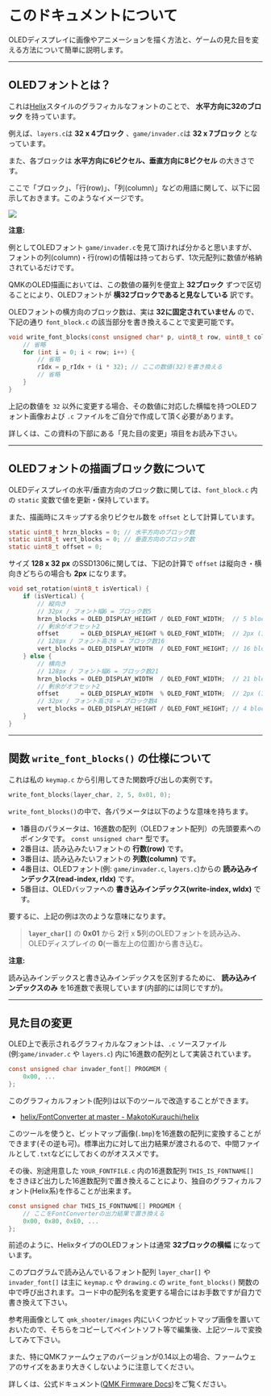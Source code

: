 # このドキュメントについて

OLEDディスプレイに画像やアニメーションを描く方法と、ゲームの見た目を変える方法について簡単に説明します。

---

## OLEDフォントとは？

これは[Helix](https://github.com/MakotoKurauchi/helix)スタイルのグラフィカルなフォントのことで、 **水平方向に32のブロック** を持っています。

例えば、`layers.c`は **32 x 4ブロック** 、`game/invader.c`は **32 x 7ブロック** となっています。

また、各ブロックは **水平方向に6ピクセル、垂直方向に8ピクセル** の大きさです。

ここで「ブロック」、「行(row)」、「列(column)」などの用語に関して、以下に図示しておきます。このようなイメージです。

![](https://github.com/snagimmo/qmk_shooter/blob/main/images/fonts.png)

**注意:**

例としてOLEDフォント `game/invader.c`を見て頂ければ分かると思いますが、フォントの列(column)・行(row)の情報は持っておらず、1次元配列に数値が格納されているだけです。

QMKのOLED描画においては、この数値の羅列を便宜上 **32ブロック** ずつで区切ることにより、OLEDフォントが **横32ブロックであると見なしている** 訳です。

OLEDフォントの横方向のブロック数は、実は **32に固定されていません** ので、下記の通り `font_block.c` の該当部分を書き換えることで変更可能です。

```c
void write_font_blocks(const unsigned char* p, uint8_t row, uint8_t col, uint8_t p_rIdx, uint8_t p_wIdx) {
    // 省略
    for (int i = 0; i < row; i++) {
        // 省略
        rIdx = p_rIdx + (i * 32); // ここの数値(32)を書き換える
        // 省略
    }
}
```

上記の数値を `32` 以外に変更する場合、その数値に対応した横幅を持つOLEDフォント画像および `.c` ファイルをご自分で作成して頂く必要があります。

詳しくは、この資料の下部にある「見た目の変更」項目をお読み下さい。

---

## OLEDフォントの描画ブロック数について

OLEDディスプレイの水平/垂直方向のブロック数に関しては、`font_block.c` 内の `static` 変数で値を更新・保持しています。

また、描画時にスキップする余りピクセル数を `offset` として計算しています。

```c
static uint8_t hrzn_blocks = 0; // 水平方向のブロック数
static uint8_t vert_blocks = 0; // 垂直方向のブロック数
static uint8_t offset = 0;
```

サイズ **128 x 32 px** のSSD1306に関しては、下記の計算で `offset` は縦向き・横向きどちらの場合も **2px** になります。

```c
void set_rotation(uint8_t isVertical) {
    if (isVertical) {
        // 縦向き
        // 32px / フォント幅6 = ブロック数5
        hrzn_blocks = OLED_DISPLAY_HEIGHT / OLED_FONT_WIDTH;  // 5 blocks (128 x 32)
        // 剰余がオフセット2
        offset      = OLED_DISPLAY_HEIGHT % OLED_FONT_WIDTH;  // 2px (128 x 32)
        // 128px / フォント高さ8 = ブロック数16
        vert_blocks = OLED_DISPLAY_WIDTH  / OLED_FONT_HEIGHT; // 16 blocks (128 x 32)
    } else {
        // 横向き
        // 128px / フォント幅6 = ブロック数21
        hrzn_blocks = OLED_DISPLAY_WIDTH  / OLED_FONT_WIDTH;  // 21 blocks (128 x 32)
        // 剰余がオフセット2
        offset      = OLED_DISPLAY_WIDTH  % OLED_FONT_WIDTH;  // 2px (128 x 32)
        // 32px / フォント高さ8 = ブロック数4
        vert_blocks = OLED_DISPLAY_HEIGHT / OLED_FONT_HEIGHT; // 4 blocks (128 x 32)
    }
}
```

---

## 関数 `write_font_blocks()` の仕様について

これは私の `keymap.c` から引用してきた関数呼び出しの実例です。

```c
write_font_blocks(layer_char, 2, 5, 0x01, 0);
```

`write_font_blocks()`の中で、各パラメータは以下のような意味を持ちます。

- 1番目のパラメータは、16進数の配列（OLEDフォント配列）の先頭要素へのポインタです。 `const unsigned char*` 型です。
- 2番目は、読み込みたいフォントの **行数(row)** です。
- 3番目は、読み込みたいフォントの **列数(column)** です。
- 4番目は、OLEDフォント(例: `game/invader.c`, `layers.c`)からの **読み込みインデックス(read-index, rIdx)** です。
- 5番目は、OLEDバッファへの **書き込みインデックス(write-index, wIdx)** です。

要するに、上記の例は次のような意味になります。

> **`layer_char[]`** の **0x01** から **2**行 x **5**列のOLEDフォントを読み込み、OLEDディスプレイの **0**(一番左上の位置)から書き込む。

**注意:**

読み込みインデックスと書き込みインデックスを区別するために、 **読み込みインデックスのみ** を16進数で表現しています(内部的には同じですが)。

---

## 見た目の変更

OLED上で表示されるグラフィカルなフォントは、`.c` ソースファイル (例:`game/invader.c` や `layers.c`) 内に16進数の配列として実装されています。

```c
const unsigned char invader_font[] PROGMEM {
    0x00, ...
};
```

このグラフィカルフォント(配列)は以下のツールで改造することができます。

- [helix/FontConverter at master - MakotoKurauchi/helix](https://github.com/MakotoKurauchi/helix/tree/master/FontConverter)

このツールを使うと、ビットマップ画像(`.bmp`)を16進数の配列に変換することができます(その逆も可)。標準出力に対して出力結果が渡されるので、中間ファイルとして`.txt`などにしておくのがオススメです。

その後、別途用意した `YOUR_FONTFILE.c` 内の16進数配列 `THIS_IS_FONTNAME[]` をさきほど出力した16進数配列で置き換えることにより、独自のグラフィカルフォント(Helix系)を作ることが出来ます。

```c
const unsigned char THIS_IS_FONTNAME[] PROGMEM {
    // ここをFontConverterの出力結果で置き換える
    0x00, 0x80, 0xE0, ...
};
```

前述のように、HelixタイプのOLEDフォントは通常 **32ブロックの横幅** になっています。

このプログラムで読み込んでいるフォント配列 `layer_char[]` や `invader_font[]` は主に `keymap.c` や `drawing.c` の `write_font_blocks()` 関数の中で呼び出されます。コード中の配列名を変更する場合にはお手数ですが自力で書き換えて下さい。

参考用画像として `qmk_shooter/images` 内にいくつかビットマップ画像を置いておいたので、そちらをコピーしてペイントソフト等で編集後、上記ツールで変換してみて下さい。

また、特にQMKファームウェアのバージョンが0.14以上の場合、ファームウェアのサイズをあまり大きくしないように注意してください。

詳しくは、公式ドキュメント([QMK Firmware Docs](https://github.com/qmk/qmk_firmware))をご覧ください。
